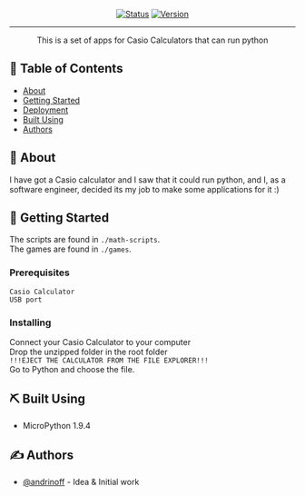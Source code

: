 <div align="center">

[![Status](https://img.shields.io/badge/status-archived-yellow)]()
[![Version](https://img.shields.io/badge/version-1.1-green)](https://github.com/realandrinoff/casio-calc-apps/releases/)


</div>

---

<p align="center"> This is a set of apps for Casio Calculators that can run python
    <br> 
</p>

## 📝 Table of Contents

- [About](#about)
- [Getting Started](#getting_started)
- [Deployment](#deployment)
- [Built Using](#built_using)
- [Authors](#authors)

## 🧐 About <a name = "about"></a>

I have got a Casio calculator and I saw that it could run python, and I, as a software engineer, decided its my job to make some applications for it :)

## 🏁 Getting Started <a name = "getting_started"></a>

The scripts are found in ```./math-scripts```.
<br />
The games are found in ```./games```.

### Prerequisites



```Casio Calculator```
<br />
```USB port```

### Installing

Connect your Casio Calculator to your computer
<br/>
Drop the unzipped folder in the root folder
<br />
```!!!EJECT THE CALCULATOR FROM THE FILE EXPLORER!!!```
<br />
Go to Python and choose the file.


## ⛏️ Built Using <a name = "built_using"></a>

- MicroPython 1.9.4

## ✍️ Authors <a name = "authors"></a>

- [@andrinoff](https://linktr.ee/andrinoff) - Idea & Initial work

